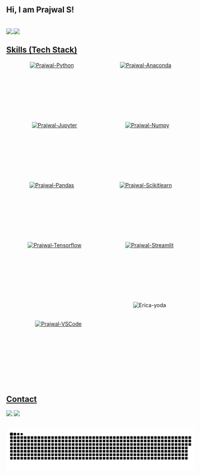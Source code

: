 ## Hi, I am Prajwal S! 
</br>

 <div>
  <a href="https://github.com/Prajwals1">
   <img align="center" height="200" src="https://github-readme-stats.vercel.app/api/top-langs/?username=Prajwals1&layout=compact&langs_count=16&theme=dracula"/>
  <img align="center" src="https://github-readme-stats.vercel.app/api?username=Prajwals1&show_icons=true&theme=dracula&include_all_commits=true&count_private=true&hide=issues"/>
</div>
 
## Skills (Tech Stack)
<div style="display: flex; flex-wrap: wrap; align-items: center; justify-content: space-evenly; gap: 80px; margin: 20px;">
  <img height="80" alt="Prajwal-Python" src="https://cdn.jsdelivr.net/gh/devicons/devicon@latest/icons/python/python-original-wordmark.svg">
  <img height="80" alt="Prajwal-Anaconda" src="https://cdn.jsdelivr.net/gh/devicons/devicon@latest/icons/anaconda/anaconda-original-wordmark.svg">
  <img height="80" alt="Prajwal-Jupyter" src="https://cdn.jsdelivr.net/gh/devicons/devicon@latest/icons/jupyter/jupyter-original-wordmark.svg">
  <img height="80" alt="Prajwal-Numpy" src="https://cdn.jsdelivr.net/gh/devicons/devicon@latest/icons/numpy/numpy-original-wordmark.svg">
  <img height="80" alt="Prajwal-Pandas" src="https://cdn.jsdelivr.net/gh/devicons/devicon@latest/icons/pandas/pandas-original-wordmark.svg">
  <img height="80" alt="Prajwal-Scikitlearn" src="https://cdn.jsdelivr.net/gh/devicons/devicon@latest/icons/scikitlearn/scikitlearn-original.svg">
  <img height="80" alt="Prajwal-Tensorflow" src="https://cdn.jsdelivr.net/gh/devicons/devicon@latest/icons/tensorflow/tensorflow-original.svg">
  <img height="80" alt="Prajwal-Streamlit" src="https://cdn.jsdelivr.net/gh/devicons/devicon@latest/icons/streamlit/streamlit-original.svg">
  <img height="80" alt="Prajwal-VSCode" src="https://cdn.jsdelivr.net/gh/devicons/devicon@latest/icons/vscode/vscode-original.svg">
  <img align="right" height="180" alt="Erica-yoda" src="https://media.giphy.com/media/l44Qqz6gO6JiVV3pu/giphy.gif">
</div>


  
</br>

## Contact 
<div> 
  <a href="https://www.linkedin.com/in/Prajwals1" target="_blank"><img src="https://img.shields.io/badge/-LinkedIn-%230077B5?style=for-the-badge&logo=linkedin&logoColor=white" target="_blank"></a> 
  <a href = "mailto: prajwal670@gmail.com"><img src="https://img.shields.io/badge/-Gmail-%23333?style=for-the-badge&logo=gmail&logoColor=white" target="_blank"></a>
 </br>
</br>
 
  ![Snake animation](https://github.com/Prajwals1/Prajwals1/blob/output/github-contribution-grid-snake.svg)
 
</div>
